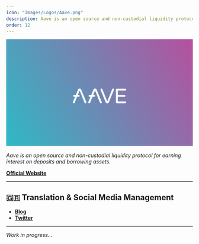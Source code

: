 ```yaml
---
icon: "Images/Logos/Aave.png"
description: Aave is an open source and non-custodial liquidity protocol for earning interest on deposits and borrowing assets.
order: 12
---
```


![](../Images/Covers/Aave.png)

_Aave is an open source and non-custodial liquidity protocol for earning interest on deposits and borrowing assets._

[**Official Website**](https://aave.com/)

---

## 🇬🇷 Translation & Social Media Management

- [**Blog**](https://www.cryptoblocks.gr/s/aave)
- [**Twitter**](https://twitter.com/CryptoBlocks_GR)

---

_Work in progress..._
